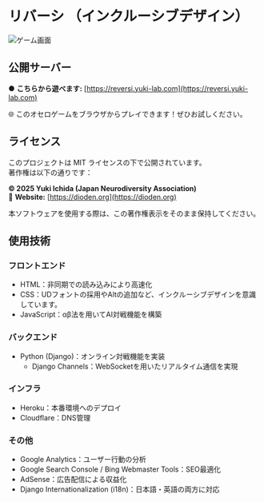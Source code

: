 # リバーシ （インクルーシブデザイン）

![ゲーム画面](https://reversi.yuki-lab.com/static/game/images/share-image.webp)

## 公開サーバー
● **こちらから遊べます:** [https://reversi.yuki-lab.com](https://reversi.yuki-lab.com)

🌐 このオセロゲームをブラウザからプレイできます！ぜひお試しください。

## ライセンス
このプロジェクトは MIT ライセンスの下で公開されています。  
著作権は以下の通りです：

**© 2025 Yuki Ichida (Japan Neurodiversity Association)**  
🔗 **Website:** [https://dioden.org](https://dioden.org)  

本ソフトウェアを使用する際は、この著作権表示をそのまま保持してください。

## 使用技術

### フロントエンド
 - HTML：非同期での読み込みにより高速化
 - CSS：UDフォントの採用やAltの追加など、インクルーシブデザインを意識しています。
 - JavaScript：αβ法を用いてAI対戦機能を構築

### バックエンド
 - Python (Django)：オンライン対戦機能を実装
   - Django Channels：WebSocketを用いたリアルタイム通信を実現

### インフラ
 - Heroku：本番環境へのデプロイ
 - Cloudflare：DNS管理

### その他
 - Google Analytics：ユーザー行動の分析
 - Google Search Console / Bing Webmaster Tools：SEO最適化
 - AdSense：広告配信による収益化
 - Django Internationalization (i18n)：日本語・英語の両方に対応